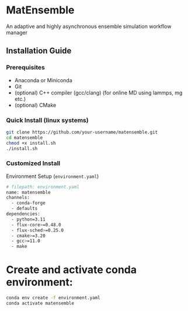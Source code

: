 # MatEnsemble

An adaptive and highly asynchronous ensemble simulation workflow manager

## Installation Guide

### Prerequisites
- Anaconda or Miniconda
- Git
- (optional) C++ compiler (gcc/clang) (for online MD using lammps, mg etc.)
- (optional) CMake

### Quick Install (linux systems)
```bash
git clone https://github.com/your-username/matensemble.git
cd matensemble
chmod +x install.sh
./install.sh
```
### Customized Install
Environment Setup (`environment.yaml`)

```bash
# filepath: environment.yaml
name: matensemble
channels:
  - conda-forge
  - defaults
dependencies:
  - python=3.11
  - flux-core>=0.48.0
  - flux-sched>=0.25.0
  - cmake>=3.20
  - gcc>=11.0
  - make
  ```

# Create and activate conda environment:
```bash
conda env create -f environment.yaml
conda activate matensemble
```
